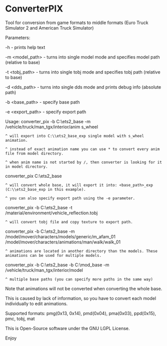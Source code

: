 # ConverterPIX

Tool for conversion from game formats to middle formats (Euro Truck Simulator 2 and American Truck Simulator)

 Parameters:

  -h                   - prints help text

  -m <model_path>      - turns into single model mode and specifies model path (relative to base)

  -t <tobj_path>       - turns into single tobj mode and specifies tobj path (relative to base)

  -d <dds_path>        - turns into single dds mode and prints debug info (absolute path)

  -b <base_path>       - specify base path

  -e <export_path>     - specify export path


 Usage:
  converter_pix -b C:\\ets2_base -m /vehicle/truck/man_tgx/interior/anim s_wheel

    ^ will export into C:\\ets2_base_exp single model with s_wheel animation.

    ^ instead of exact animation name you can use * to convert every anim file from model directory.

    ^ when anim name is not started by /, then converter is looking for it in model directory.


  converter_pix C:\\ets2_base

    ^ will convert whole base, it will export it into: <base_path>_exp (C:\\ets2_base_exp in this example).

    ^ you can also specify export path using the -e parameter.

  converter_pix -b C:\\ets2_base -t /material/environment/vehicle_reflection.tobj

    ^ will convert tobj file and copy texture to export path.

  converter_pix -b C:\\ets2_base -m /model/mover/characters/models/generic/m_afam_01 /model/mover/characters/animations/man/walk/walk_01
   
    ^ animations are located in another directory than the models. These animations can be used for multiple models.

  converter_pix -b C:\\ets2_base -b C:\\mod_base -m /vehicle/truck/man_tgx/interior/model
   
    ^ multiple base paths (you can specify more paths in the same way)

 Note that animations will not be converted when converting the whole base.

 This is caused by lack of information, so you have to convert each model individually to edit animations.

 Supported formats: pmg(0x13, 0x14), pmd(0x04), pma(0x03), ppd(0x15), pmc, tobj, mat

 This is Open-Source software under the GNU LGPL License.

 Enjoy